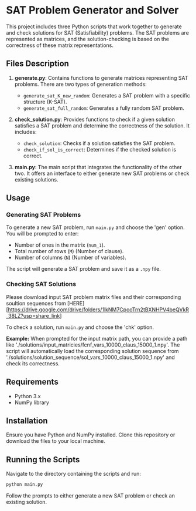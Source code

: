 
# SAT Problem Generator and Solver

This project includes three Python scripts that work together to generate and check solutions for SAT (Satisfiability) problems. The SAT problems are represented as matrices, and the solution-checking is based on the correctness of these matrix representations.

## Files Description

1. **generate.py**: Contains functions to generate matrices representing SAT problems. There are two types of generation methods:
   - `generate_sat_K_new_random`: Generates a SAT problem with a specific structure (K-SAT).
   - `generate_sat_full_random`: Generates a fully random SAT problem.

2. **check_solution.py**: Provides functions to check if a given solution satisfies a SAT problem and determine the correctness of the solution. It includes:
   - `check_solution`: Checks if a solution satisfies the SAT problem.
   - `check_if_sol_is_correct`: Determines if the checked solution is correct.

3. **main.py**: The main script that integrates the functionality of the other two. It offers an interface to either generate new SAT problems or check existing solutions.

## Usage

### Generating SAT Problems

To generate a new SAT problem, run `main.py` and choose the 'gen' option. You will be prompted to enter:
- Number of ones in the matrix (`num_1`).
- Total number of rows (`M`) (Number of clause).
- Number of columns (`N`) (Number of variables).

The script will generate a SAT problem and save it as a `.npy` file.

### Checking SAT Solutions

Please download input SAT problem matrix files and their corresponding soultion sequences from [HERE][https://drive.google.com/drive/folders/1lkNM7CpooTrn2tBXNHPV4beQVkR_38LZ?usp=share_link]

To check a solution, run `main.py` and choose the 'chk' option. 

**Example:**
When prompted for the input matrix path, you can provide a path like './solutions/input_matricies/fcnf_vars_10000_claus_15000_1.npy'. The script will automatically load the corresponding solution sequence from './solutions/solution_sequence/sol_vars_10000_claus_15000_1.npy' and check its correctness.

## Requirements

- Python 3.x
- NumPy library

## Installation

Ensure you have Python and NumPy installed. Clone this repository or download the files to your local machine.

## Running the Scripts

Navigate to the directory containing the scripts and run:

```bash
python main.py
```

Follow the prompts to either generate a new SAT problem or check an existing solution.
